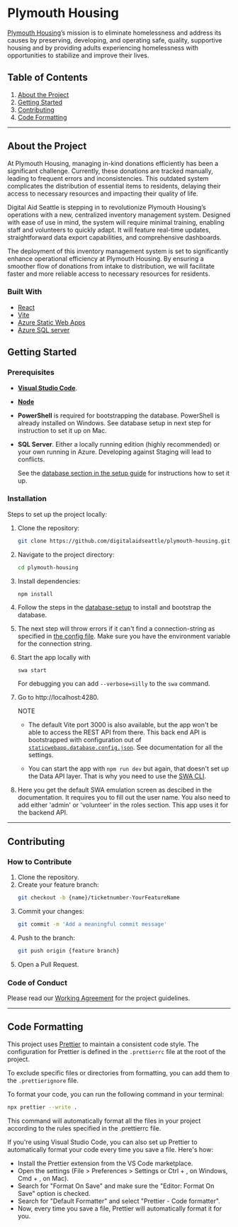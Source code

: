 # Plymouth Housing
[Plymouth Housing](https://plymouthhousing.org/)’s mission is to eliminate homelessness and address its causes by preserving, developing, and operating safe, quality, supportive housing and by providing adults experiencing homelessness with opportunities to stabilize and improve their lives.

## **Table of Contents**  
1. [About the Project](#about-the-project)  
1. [Getting Started](#getting-started)  
1. [Contributing](#contributing)  
1. [Code Formatting](#code-formatting)

---

## **About the Project**  
At Plymouth Housing, managing in-kind donations efficiently has been a significant challenge. Currently, these donations are tracked manually, leading to frequent errors and inconsistencies. This outdated system complicates the distribution of essential items to residents, delaying their access to necessary resources and impacting their quality of life.

Digital Aid Seattle is stepping in to revolutionize Plymouth Housing’s operations with a new, centralized inventory management system. Designed with ease of use in mind, the system will require minimal training, enabling staff and volunteers to quickly adapt. It will feature real-time updates, straightforward data export capabilities, and comprehensive dashboards.

The deployment of this inventory management system is set to significantly enhance operational efficiency at Plymouth Housing. By ensuring a smoother flow of donations from intake to distribution, we will facilitate faster and more reliable access to necessary resources for residents.

### **Built With**  
- [React](https://example.com)  
- [Vite](https://example.com)  
- [Azure Static Web Apps](https://example.com)
- [Azure SQL server](https://example.com)

## **Getting Started**  

### **Prerequisites**  

- [**Visual Studio Code**](https://code.visualstudio.com/download). 

- [**Node**](https://docs.npmjs.com/downloading-and-installing-node-js-and-npm)

- **PowerShell** is required for bootstrapping the database. PowerShell is already installed on Windows. See database setup in next step for instruction to set it up on Mac.

- **SQL Server**. Either a locally running edition (highly recommended) or your own running in Azure. Developing against Staging will lead to conflicts. 

    See the [database section in the setup guide](/docs/setup-guide.md#local-database-for-development) for instructions how to set it up. 

### **Installation**  
Steps to set up the project locally:  
1. Clone the repository:  
   ```bash
   git clone https://github.com/digitalaidseattle/plymouth-housing.git
   ```  
1. Navigate to the project directory:  
   ```bash
   cd plymouth-housing
   ```  
1. Install dependencies:  
   ```bash
   npm install
   ```  
1. Follow the steps in the [database-setup](/docs/database-setup.md) to install and bootstrap the database. 

1. The next step will throw errors if it can't find a connection-string as specified in [the config file](./swa-db-connections/staticwebapp.database.config.json). Make sure you have the environment variable for the connection string. 

1. Start the app locally with 
    ```
    swa start 
    ```
    For debugging you can add ```--verbose=silly``` to the ```swa``` command.
   
1. Go to http://localhost:4280.

   NOTE
   - The default Vite port 3000 is also available, but the app won't be able to access the REST API from there. This back end API is bootstrapped with configuration out of [```staticwebapp.database.config.json```](../swa-db-connections/staticwebapp.database.config.json). See documentation for all the settings. 

    - You can start the app with ```npm run dev``` but again, that doesn't set up the Data API layer. That is why you need to use the [SWA CLI](https://azure.github.io/static-web-apps-cli/docs/intro).  

1. Here you get the default SWA emulation screen as descibed in the documentation. It requires you to fill out the user name. You also need to add either 'admin' or 'volunteer' in the roles section. This app uses it for the backend API.


---

## **Contributing**  

### **How to Contribute**  
1. Clone the repository.  
2. Create your feature branch:  
   ```bash
   git checkout -b {name}/ticketnumber-YourFeatureName
   ```  
3. Commit your changes:  
   ```bash
   git commit -m 'Add a meaningful commit message'
   ```  
4. Push to the branch:  
   ```bash
   git push origin {feature branch}
   ```  
5. Open a Pull Request.  

### **Code of Conduct**  
Please read our [Working Agreement](docs/working-agreement.md) for the project guidelines.

---


## Code Formatting

This project uses [Prettier](https://prettier.io/) to maintain a consistent code style. The configuration for Prettier is defined in the `.prettierrc` file at the root of the project.

To exclude specific files or directories from formatting, you can add them to the `.prettierignore` file.

To format your code, you can run the following command in your terminal:

```bash
npx prettier --write .
```
This command will automatically format all the files in your project according to the rules specified in the .prettierrc file.

If you're using Visual Studio Code, you can also set up Prettier to automatically format your code every time you save a file. Here's how:

- Install the Prettier extension from the VS Code marketplace.
- Open the settings (File > Preferences > Settings or Ctrl + , on Windows, Cmd + , on Mac).
- Search for "Format On Save" and make sure the "Editor: Format On Save" option is checked.
- Search for "Default Formatter" and select "Prettier - Code formatter".
- Now, every time you save a file, Prettier will automatically format it for you.

